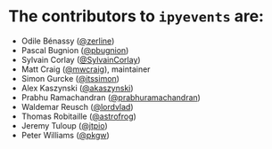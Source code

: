 # The contributors to `ipyevents` are:

+ Odile Bénassy ([@zerline](https://github.com/zerline))
+ Pascal Bugnion ([@pbugnion](https://github.com/pbugnion))
+ Sylvain Corlay ([@SylvainCorlay](https://github.com/SylvainCorlay))
+ Matt Craig ([@mwcraig](https://github.com/mwcraig)), maintainer
+ Simon Gurcke ([@itssimon](https://github.com/itssimon))
+ Alex Kaszynski ([@akaszynski](https://github.com/akaszynski))
+ Prabhu Ramachandran ([@prabhuramachandran](https://github.com/prabhuramachandran))
+ Waldemar Reusch ([@lordvlad](https://github.com/lordvlad))
+ Thomas Robitaille ([@astrofrog](https://github.com/astrofrog))
+ Jeremy Tuloup ([@jtpio](https://github.com/jtpio))
+ Peter Williams ([@pkgw](https://github.com/pkgw))
